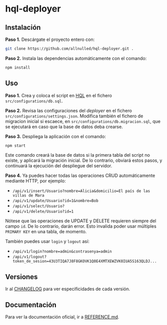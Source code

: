 # hql-deployer

## Instalación

**Paso 1.** Descárgate el proyecto entero con:

```sh
git clone https://github.com/allnulled/hql-deployer.git .
```

**Paso 2.** Instala las dependencias automáticamente con el comando:

```sh
npm install
```


## Uso 

**Paso 1.** Crea y coloca el script en [HQL](https://github.com/allnulled/h-query-language) en el fichero `src/configurations/db.sql`.

**Paso 2.** Revisa las configuraciones del *deployer* en el fichero `src/configurations/settings.json`. Modifica también el fichero de migracion inicial si escaece, en `src/configurations/db.migracion.sql`, que se ejecutará en caso que la base de datos deba crearse.

**Paso 3.** Despliega la aplicación con el comando:

```sh
npm start
```

Este comando creará la base de datos si la primera tabla del script no existe, y aplicará la migración inicial. De lo contrario, obviará estos pasos, y continuará la ejecución del despliegue del servidor.

**Paso 4.** Ya puedes hacer todas las operaciones CRUD automáticamente mediante HTTP, por ejemplo:

  - `/api/v1/insert/Usuario?nombre=Alicia&domicilio=El país de las villas de Mara`
  - `/api/v1/update/Usuario?id=1&nombre=Bob`
  - `/api/v1/select/Usuario?`
  - `/api/v1/delete/Usuario?id=1`

Nótese que las operaciones de UPDATE y DELETE requieren siempre del campo `id`. De lo contrario, darán error. Esto invalida poder usar múltiples `PRIMARY KEY` en una tabla, de momento.

También puedes usar `login` y `logout` así:

  - `/api/v1/login?nombre=admin&contrasenya=admin`
  - `/api/v1/logout?token_de_sesion=43U3TIQA7J8F8GKOVK1Q0E4XMTXEWZVK0IUA5S163QLDJ...`

## Versiones

Ir al [CHANGELOG](./CHANGELOG.md) para ver especificidades de cada versión.

## Documentación

Para ver la documentación oficial, ir a [REFERENCE.md](./REFERENCE.md).



